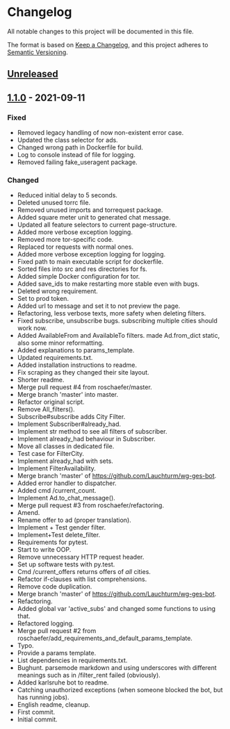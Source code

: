 # Changelog
All notable changes to this project will be documented in this file.

The format is based on [Keep a Changelog](https://keepachangelog.com/en/1.0.0/),
and this project adheres to [Semantic Versioning](https://semver.org/spec/v2.0.0.html).

## [Unreleased]

## [1.1.0] - 2021-09-11
### Fixed
- Removed legacy handling of now  non-existent error case.
- Updated the class selector for ads.
- Changed wrong path in Dockerfile for build.
- Log to console instead of file for logging.
- Removed failing fake_useragent package.

### Changed
- Reduced initial delay to 5 seconds.
- Deleted unused torrc file.
- Removed unused imports and torrequest package.
- Added square meter unit to generated chat message.
- Updated all feature selectors to current page-structure.
- Added more verbose exception logging.
- Removed more tor-specific code.
- Replaced tor requests with normal ones.
- Added more verbose exception logging for logging.
- Fixed path to main executable script for dockerfile.
- Sorted files into src and res directories for fs.
- Added simple Docker configuration for tor.
- Added save_ids to make restarting more stable even with bugs.
- Deleted wrong requirement.
- Set to prod token.
- Added url to message and set it to not preview the page.
- Refactoring, less verbose texts, more safety when deleting filters.
- Fixed subscribe, unsubscribe bugs. subscribing multiple cities should work now.
- Added AvailableFrom and AvailableTo filters. made Ad.from_dict static, also some minor reformatting.
- Added explanations to params_template.
- Updated requirements.txt.
- Added installation instructions to readme.
- Fix scraping as they changed their site layout.
- Shorter readme.
- Merge pull request #4 from roschaefer/master.
- Merge branch 'master' into master.
- Refactor original script.
- Remove All_filters().
- Subscribe#subscribe adds City Filter.
- Implement Subscriber#already_had.
- Implement str method to see all filters of subscriber.
- Implement already_had behaviour in Subscriber.
- Move all classes in dedicated file.
- Test case for FilterCity.
- Implement already_had with sets.
- Implement FilterAvailability.
- Merge branch 'master' of https://github.com/Lauchturm/wg-ges-bot.
- Added error handler to dispatcher.
- Added cmd /current_count.
- Implement Ad.to_chat_message().
- Merge pull request #3 from roschaefer/refactoring.
- Amend.
- Rename offer to ad (proper translation).
- Implement + Test gender filter.
- Implement+Test delete_filter.
- Requirements for pytest.
- Start to write OOP.
- Remove unnecessary HTTP request header.
- Set up software tests with py.test.
- Cmd /current_offers returns offers of *all* cities.
- Refactor if-clauses with list comprehensions.
- Remove code duplication.
- Merge branch 'master' of https://github.com/Lauchturm/wg-ges-bot.
- Refactoring.
- Added global var 'active_subs' and changed some functions to using that.
- Refactored logging.
- Merge pull request #2 from roschaefer/add_requirements_and_default_params_template.
- Typo.
- Provide a params template.
- List dependencies in requirements.txt.
- Bughunt. parsemode markdown and using underscores with different meanings such as in /filter_rent failed (obviously).
- Added karlsruhe bot to readme.
- Catching unauthorized exceptions (when someone blocked the bot, but has running jobs).
- English readme, cleanup.
- First commit.
- Initial commit.

[Unreleased]: https://github.com/ChrisBaier/wg-ges-bot/compare/v1.1.0...HEAD
[1.1.0]: https://github.com/ChrisBaier/wg-ges-bot/releases/tag/v1.1.0
